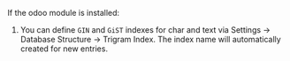 If the odoo module is installed:

1.  You can define `GIN` and `GiST` indexes for char and text via
    Settings -\> Database Structure -\> Trigram Index. The index name
    will automatically created for new entries.
